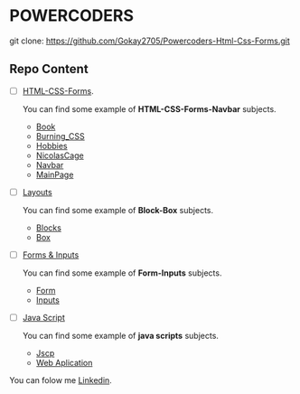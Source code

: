 # POWERCODERS
git clone: https://github.com/Gokay2705/Powercoders-Html-Css-Forms.git
## Repo Content
- [ ] [HTML-CSS-Forms](/01.02-html/).

    You can find some example of **HTML-CSS-Forms-Navbar** subjects.

    - [Book](/01.02-html/book.html)
    - [Burning_CSS](/01.02-html/burningcss.html)
    - [Hobbies](/01.02-html/hobbies.html)
    - [NicolasCage](/01.02-html/NicolasCage.html)
    - [Navbar](/01.02-html/navbar.html)
    - [MainPage](/01.02-html/index.html)
- [ ] [Layouts](/3-layout/)

    You can find some example of **Block-Box** subjects.

    - [Blocks](/3-layout/blog-begin/)
    - [Box](/3-layout/boxmodel/)
- [ ] [Forms & Inputs](/4-forms/)

    You can find some example of **Form-Inputs** subjects.

    - [Form](/4-forms/begin/)
    - [Inputs](/4-forms/exersices%20for%20Forms%20and%20Input/)
- [ ] [Java Script](/6.7-Jvscp/)

    You can find some example of **java scripts** subjects.

    - [Jscp](/6.7-Jvscp/6-javaspc/)
    - [Web Aplication](/6.7-Jvscp/7-javaWeb/)


You can folow me [Linkedin](https://www.linkedin.com/in/m-goekce-a-13a3151b2/).
